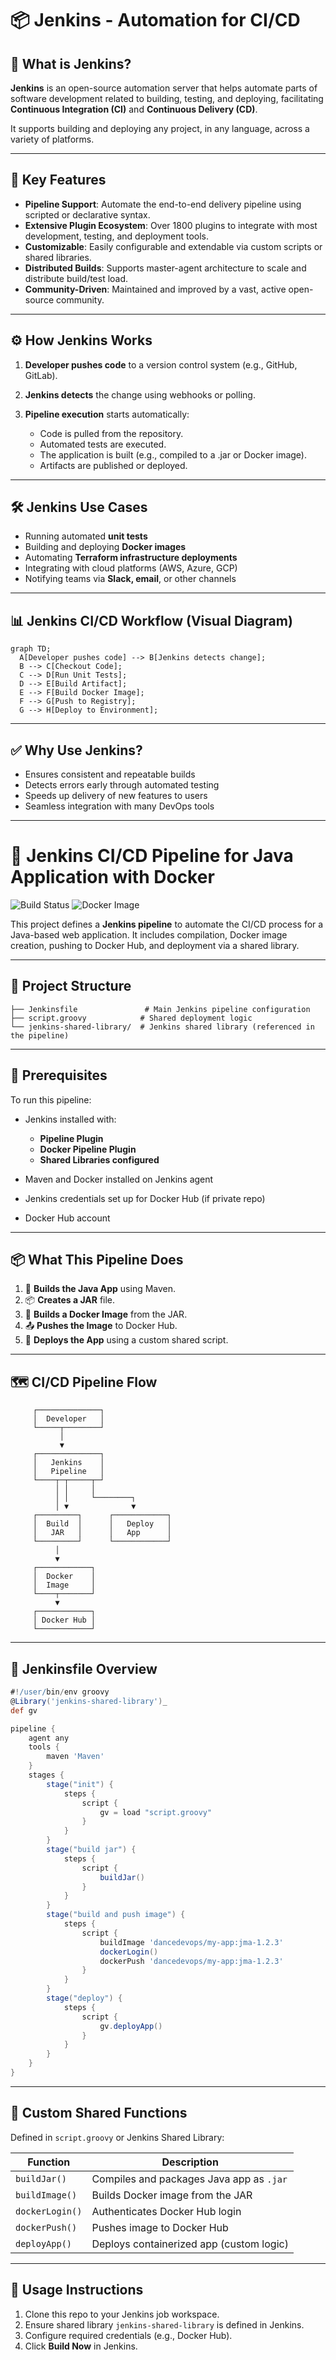 # 📦 Jenkins - Automation for CI/CD

## 🚀 What is Jenkins?

**Jenkins** is an open-source automation server that helps automate parts of software development related to building, testing, and deploying, facilitating **Continuous Integration (CI)** and **Continuous Delivery (CD)**.

It supports building and deploying any project, in any language, across a variety of platforms.

---

## 🔧 Key Features

* **Pipeline Support**: Automate the end-to-end delivery pipeline using scripted or declarative syntax.
* **Extensive Plugin Ecosystem**: Over 1800 plugins to integrate with most development, testing, and deployment tools.
* **Customizable**: Easily configurable and extendable via custom scripts or shared libraries.
* **Distributed Builds**: Supports master-agent architecture to scale and distribute build/test load.
* **Community-Driven**: Maintained and improved by a vast, active open-source community.

---

## ⚙️ How Jenkins Works

1. **Developer pushes code** to a version control system (e.g., GitHub, GitLab).
2. **Jenkins detects** the change using webhooks or polling.
3. **Pipeline execution** starts automatically:

   * Code is pulled from the repository.
   * Automated tests are executed.
   * The application is built (e.g., compiled to a .jar or Docker image).
   * Artifacts are published or deployed.

---

## 🛠️ Jenkins Use Cases

* Running automated **unit tests**
* Building and deploying **Docker images**
* Automating **Terraform infrastructure deployments**
* Integrating with cloud platforms (AWS, Azure, GCP)
* Notifying teams via **Slack, email**, or other channels

---

## 📊 Jenkins CI/CD Workflow (Visual Diagram)

```mermaid
graph TD;
  A[Developer pushes code] --> B[Jenkins detects change];
  B --> C[Checkout Code];
  C --> D[Run Unit Tests];
  D --> E[Build Artifact];
  E --> F[Build Docker Image];
  F --> G[Push to Registry];
  G --> H[Deploy to Environment];
```
---

## ✅ Why Use Jenkins?

* Ensures consistent and repeatable builds
* Detects errors early through automated testing
* Speeds up delivery of new features to users
* Seamless integration with many DevOps tools
---



# 🚀 Jenkins CI/CD Pipeline for Java Application with Docker

![Build Status](https://img.shields.io/badge/build-passing-brightgreen)
![Docker Image](https://img.shields.io/badge/docker-ready-blue)

This project defines a **Jenkins pipeline** to automate the CI/CD process for a Java-based web application. It includes compilation, Docker image creation, pushing to Docker Hub, and deployment via a shared library.

---

## 📁 Project Structure

```
├── Jenkinsfile               # Main Jenkins pipeline configuration
├── script.groovy            # Shared deployment logic
└── jenkins-shared-library/  # Jenkins shared library (referenced in the pipeline)
```

---

## 🔧 Prerequisites

To run this pipeline:

* Jenkins installed with:

  * **Pipeline Plugin**
  * **Docker Pipeline Plugin**
  * **Shared Libraries configured**
* Maven and Docker installed on Jenkins agent
* Jenkins credentials set up for Docker Hub (if private repo)
* Docker Hub account

---

## 📦 What This Pipeline Does

1. 🧪 **Builds the Java App** using Maven.
2. 📦 **Creates a JAR** file.
3. 🐳 **Builds a Docker Image** from the JAR.
4. 📤 **Pushes the Image** to Docker Hub.
5. 🚀 **Deploys the App** using a custom shared script.

---

## 🗺️ CI/CD Pipeline Flow

```text
     ┌──────────────┐
     │  Developer   │
     └─────┬────────┘
           │
           ▼
     ┌──────────────┐
     │   Jenkins    │
     │   Pipeline   │
     └────┬─┬─────┬─┘
          │ │     │
          │ │     └────────┐
          │ ▼              ▼
     ┌─────────┐      ┌────────────┐
     │  Build  │      │   Deploy   │
     │   JAR   │      │   App      │
     └─────────┘      └────────────┘
          │
          ▼
     ┌────────────┐
     │  Docker    │
     │  Image     │
     └────┬───────┘
          ▼
     ┌────────────┐
     │ Docker Hub │
     └────────────┘
```

---

## 🔨 Jenkinsfile Overview

```groovy
#!/user/bin/env groovy
@Library('jenkins-shared-library')_
def gv

pipeline {
    agent any
    tools {
        maven 'Maven'
    }
    stages {
        stage("init") {
            steps {
                script {
                    gv = load "script.groovy"
                }
            }
        }
        stage("build jar") {
            steps {
                script {
                    buildJar()
                }
            }
        }
        stage("build and push image") {
            steps {
                script {
                    buildImage 'dancedevops/my-app:jma-1.2.3'
                    dockerLogin()
                    dockerPush 'dancedevops/my-app:jma-1.2.3'
                }
            }
        }
        stage("deploy") {
            steps {
                script {
                    gv.deployApp()
                }
            }
        }
    }
}
```

---

## 🔧 Custom Shared Functions

Defined in `script.groovy` or Jenkins Shared Library:

| Function        | Description                              |
| --------------- | ---------------------------------------- |
| `buildJar()`    | Compiles and packages Java app as `.jar` |
| `buildImage()`  | Builds Docker image from the JAR         |
| `dockerLogin()` | Authenticates Docker Hub login           |
| `dockerPush()`  | Pushes image to Docker Hub               |
| `deployApp()`   | Deploys containerized app (custom logic) |

---

## 🚀 Usage Instructions

1. Clone this repo to your Jenkins job workspace.
2. Ensure shared library `jenkins-shared-library` is defined in Jenkins.
3. Configure required credentials (e.g., Docker Hub).
4. Click **Build Now** in Jenkins.
